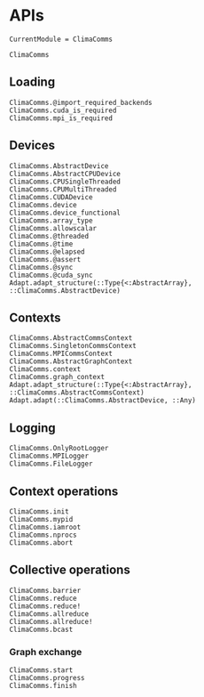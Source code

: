 # APIs

```@meta
CurrentModule = ClimaComms
```

```@docs
ClimaComms
```

## Loading

```@docs
ClimaComms.@import_required_backends
ClimaComms.cuda_is_required
ClimaComms.mpi_is_required
```

## Devices

```@docs
ClimaComms.AbstractDevice
ClimaComms.AbstractCPUDevice
ClimaComms.CPUSingleThreaded
ClimaComms.CPUMultiThreaded
ClimaComms.CUDADevice
ClimaComms.device
ClimaComms.device_functional
ClimaComms.array_type
ClimaComms.allowscalar
ClimaComms.@threaded
ClimaComms.@time
ClimaComms.@elapsed
ClimaComms.@assert
ClimaComms.@sync
ClimaComms.@cuda_sync
Adapt.adapt_structure(::Type{<:AbstractArray}, ::ClimaComms.AbstractDevice)
```

## Contexts

```@docs
ClimaComms.AbstractCommsContext
ClimaComms.SingletonCommsContext
ClimaComms.MPICommsContext
ClimaComms.AbstractGraphContext
ClimaComms.context
ClimaComms.graph_context
Adapt.adapt_structure(::Type{<:AbstractArray}, ::ClimaComms.AbstractCommsContext)
Adapt.adapt(::ClimaComms.AbstractDevice, ::Any)
```

## Logging

```@docs
ClimaComms.OnlyRootLogger
ClimaComms.MPILogger
ClimaComms.FileLogger
```

## Context operations

```@docs
ClimaComms.init
ClimaComms.mypid
ClimaComms.iamroot
ClimaComms.nprocs
ClimaComms.abort
```

## Collective operations

```@docs
ClimaComms.barrier
ClimaComms.reduce
ClimaComms.reduce!
ClimaComms.allreduce
ClimaComms.allreduce!
ClimaComms.bcast
```

### Graph exchange

```@docs
ClimaComms.start
ClimaComms.progress
ClimaComms.finish
```

